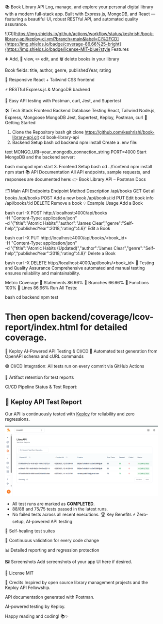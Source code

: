 📚 Book Library API
Log, manage, and explore your personal digital library with a modern full-stack app. Built with Express.js, MongoDB, and React — featuring a beautiful UI, robust RESTful API, and automated quality assurance.

![CI](https://img.shields.io/github/actions/workflow/status/keshrishi/book-library-api/keploy-ci.yml?branch=main&label=CI%2FCD](https://img.shields.io/badge/coverage-86.66%25-bright](https://img.shields.io/badge/license-MIT-blue?style Features

➕ Add, 📖 view, ✏️ edit, and 🗑️ delete books in your library

Book fields: title, author, genre, publishedYear, rating

🎨 Responsive React + Tailwind CSS frontend

⚡ RESTful Express.js & MongoDB backend

🧪 Easy API testing with Postman, curl, Jest, and Supertest

🛠 Tech Stack
Frontend	Backend	Database	Testing
React, Tailwind	Node.js, Express, Mongoose	MongoDB	Jest, Supertest, Keploy, Postman, curl
🚀 Getting Started
1. Clone the Repository
bash
git clone https://github.com/keshrishi/book-library-api.git
cd book-library-api
2. Backend Setup
bash
cd backend
npm install
Create a .env file:

text
MONGO_URI=your_mongodb_connection_string
PORT=4000
Start MongoDB and the backend server:

bash
mongod
npm start
3. Frontend Setup
bash
cd ../frontend
npm install
npm start
📚 API Documentation
All API endpoints, sample requests, and responses are documented here:
👉 Book Library API – Postman Docs

🗂 Main API Endpoints
Endpoint	Method	Description
/api/books	GET	Get all books
/api/books	POST	Add a new book
/api/books/:id	PUT	Edit book info
/api/books/:id	DELETE	Remove a book
💡 Example Usage
Add a Book

bash
curl -X POST http://localhost:4000/api/books \
-H "Content-Type: application/json" \
-d '{"title":"Atomic Habits","author":"James Clear","genre":"Self-help","publishedYear":2018,"rating":4.6}'
Edit a Book

bash
curl -X PUT http://localhost:4000/api/books/<book_id> \
-H "Content-Type: application/json" \
-d '{"title":"Atomic Habits (Updated)","author":"James Clear","genre":"Self-help","publishedYear":2018,"rating":4.8}'
Delete a Book

bash
curl -X DELETE http://localhost:4000/api/books/<book_id>
🧪 Testing and Quality Assurance
Comprehensive automated and manual testing ensures reliability and maintainability.

Metric	Coverage
📄 Statements	86.66%
🌿 Branches	66.66%
🔧 Functions	100%
📏 Lines	86.66%
Run All Tests:

bash
cd backend
npm test
# Then open backend/coverage/lcov-report/index.html for detailed coverage.
🤖 Keploy AI-Powered API Testing & CI/CD
🚦 Automated test generation from OpenAPI schema and cURL commands

🟢 CI/CD Integration: All tests run on every commit via GitHub Actions

📝 Artifact retention for test reports

CI/CD Pipeline Status & Test Report:

## 🤖 Keploy API Test Report

Our API is continuously tested with [Keploy](https://keploy.io/) for reliability and zero regressions.

![Keploy Test Report](./keploy-test-report.jpg "All Keploy API tests passed")

- All test runs are marked as **COMPLETED**.
- 88/88 and 75/75 tests passed in the latest runs.
- No failed tests across all recent executions.
🏆 Key Benefits
⚡ Zero-setup, AI-powered API testing

🤖 Self-healing test suites

🔄 Continuous validation for every code change

📊 Detailed reporting and regression protection

🖼️ Screenshots
Add screenshots of your app UI here if desired.

📄 License
MIT

🙏 Credits
Inspired by open source library management projects and the Keploy API Fellowship.

API documentation generated with Postman.

AI-powered testing by Keploy.

Happy reading and coding! 📚✨